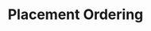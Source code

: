 ---
title: Placement Ordering
layout: DemoLayout
sidebar: false
navbar: false
pageClass: customDemoPage
pie: "@pie-element/placement-ordering@3.4.3"
modelSchemaJSONURI: "https://raw.githubusercontent.com/pie-framework/pie-elements/develop/packages/placement-ordering/docs/pie-schema.json"
configureSchemaJSONURI: "https://raw.githubusercontent.com/pie-framework/pie-elements/develop/packages/placement-ordering/docs/config-schema.json"
model:
    id: '1'
    element: 'placement-ordering'
    choiceLabel: Choices
    choices:
    - id: c1
      label: Blueberry
    - id: c2
      label: Lemon
    - id: c3
      label: Melon
    - id: c4
      label: Pear
    correctResponse:
    - c1
    - c2
    - c3
    - c4
    alternateResponses:
    - - c4
      - c3
      - c2
      - c1
    enableImages: false
    feedback:
      correct:
        type: custom
        custom: foo
      incorrect:
        type: custom
        custom: 'no'
      partial:
        type: custom
        custom: nearly
    feedbackEnabled: true
    prompt: Arrange the fruits alphabetically
    promptEnabled: true
    lockChoiceOrder: false
    numberedGuides: false
    orientation: vertical
    partialScoring: false
    placementArea: false
    scoringType: auto
    targetLabel: Answers
---